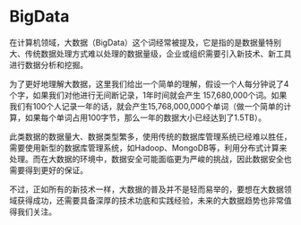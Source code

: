 # BigData

在计算机领域，大数据（BigData）这个词经常被提及，它是指的是数据量特别大、传统数据处理方式难以处理的数据量级，企业或组织需要引入新技术、新工具进行数据分析和挖掘。

为了更好地理解大数据，这里我们给出一个简单的理解，假设一个人每分钟说了4个字，如果我们对他进行无间断记录，1年时间就会产生 157,680,000个词。如果我们有100个人记录一年的话，就会产生15,768,000,000个单词（做一个简单的计算，如果每个单词占用100字节，那么一年的数据大小已经达到了1.5TB）。

此类数据的数据量大、数据类型繁多，使用传统的数据库管理系统已经难以胜任，需要使用新型的数据库管理系统，如Hadoop、MongoDB等，利用分布式计算来处理。而在大数据的环境中，数据安全可能面临更为严峻的挑战，因此数据安全也需要得到更好的保证。

不过，正如所有的新技术一样，大数据的普及并不是轻而易举的，要想在大数据领域获得成功，还需要具备深厚的技术功底和实践经验，未来的大数据趋势也非常值得我们关注。